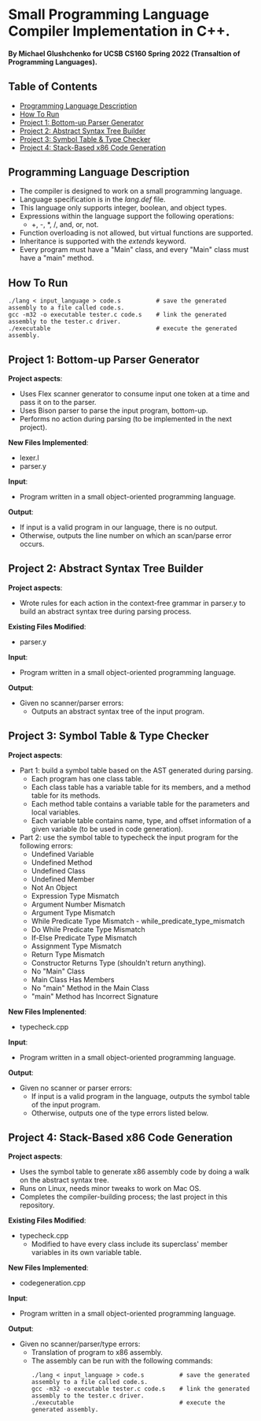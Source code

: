 # Small Programming Language Compiler Implementation in C++.
#### By Michael Glushchenko for UCSB CS160 Spring 2022 (Transaltion of Programming Languages).

## Table of Contents
* [Programming Language Description](https://github.com/mglush/code_generation/blob/main/README.md#programming-language-description)
* [How To Run](https://github.com/mglush/code_generation/blob/main/README.md#how-to-run)
* [Project 1: Bottom-up Parser Generator](https://github.com/mglush/code_generation/blob/main/README.md#project-1-bottom-up-parser-generator)
* [Project 2: Abstract Syntax Tree Builder](https://github.com/mglush/code_generation/blob/main/README.md#project-2-abstract-syntax-tree-builder)
* [Project 3: Symbol Table & Type Checker](https://github.com/mglush/code_generation/blob/main/README.md#project-3-symbol-table-type-checker)
* [Project 4: Stack-Based x86 Code Generation](https://github.com/mglush/code_generation/blob/main/README.md#project-4-stack-based-x86-code-generation)

## Programming Language Description
  - The compiler is designed to work on a small programming language.
  - Language specification is in the *lang.def* file.
  - This language only supports integer, boolean, and object types.
  - Expressions within the language support the following operations:
    - +, -, *, /, and, or, not.
  - Function overloading is not allowed, but virtual functions are supported.
  - Inheritance is supported with the *extends* keyword.
  - Every program must have a "Main" class, and every "Main" class must have a "main" method.

## How To Run
~~~
./lang < input_language > code.s          # save the generated assembly to a file called code.s.
gcc -m32 -o executable tester.c code.s    # link the generated assembly to the tester.c driver.
./executable                              # execute the generated assembly.
~~~

## Project 1: Bottom-up Parser Generator
**Project aspects**:
  - Uses Flex scanner generator to consume input one token at a time and pass it on to the parser.
  - Uses Bison parser to parse the input program, bottom-up.
  - Performs no action during parsing (to be implemented in the next project).

**New Files Implemented**:
  - lexer.l
  - parser.y

**Input**:
  - Program written in a small object-oriented programming language.

**Output**:
  - If input is a valid program in our language, there is no output.
  - Otherwise, outputs the line number on which an scan/parse error occurs.

## Project 2: Abstract Syntax Tree Builder
**Project aspects**:
  - Wrote rules for each action in the context-free grammar in parser.y to build an abstract syntax tree during parsing process.

**Existing Files Modified**:
  - parser.y

**Input**:
  - Program written in a small object-oriented programming language.

**Output**:
  - Given no scanner/parser errors:
    - Outputs an abstract syntax tree of the input program.

## Project 3: Symbol Table & Type Checker
**Project aspects**:
  - Part 1: build a symbol table based on the AST generated during parsing.
    - Each program has one class table.
    - Each class table has a variable table for its members, and a method table for its methods.
    - Each method table contains a variable table for the parameters and local variables.
    - Each variable table contains name, type, and offset information of a given variable (to be used in code generation).
  - Part 2: use the symbol table to typecheck the input program for the following errors:
    - Undefined Variable
    - Undefined Method
    - Undefined Class
    - Undefined Member
    - Not An Object
    - Expression Type Mismatch
    - Argument Number Mismatch
    - Argument Type Mismatch
    - While Predicate Type Mismatch - while_predicate_type_mismatch
    - Do While Predicate Type Mismatch
    - If-Else Predicate Type Mismatch
    - Assignment Type Mismatch
    - Return Type Mismatch
    - Constructor Returns Type (shouldn't return anything).
    - No "Main" Class
    - Main Class Has Members
    - No "main" Method in the Main Class
    - "main" Method has Incorrect Signature

**New Files Implenented**:
  - typecheck.cpp

**Input**:
  - Program written in a small object-oriented programming language.

**Output**:
  - Given no scanner or parser errors:
    - If input is a valid program in the language, outputs the symbol table of the input program.
    - Otherwise, outputs one of the type errors listed below.

## Project 4: Stack-Based x86 Code Generation
**Project aspects**:
  - Uses the symbol table to generate x86 assembly code by doing a walk on the abstract syntax tree.
  - Runs on Linux, needs minor tweaks to work on Mac OS.
  - Completes the compiler-building process; the last project in this repository.

**Existing Files Modified**:
  - typecheck.cpp
    - Modified to have every class include its superclass' member variables in its own variable table.

**New Files Implemented**:
  - codegeneration.cpp

**Input**:
  - Program written in a small object-oriented programming language.

**Output**:
  - Given no scanner/parser/type errors:
    - Translation of program to x86 assembly.
    - The assembly can be run with the following commands:
      ~~~
      ./lang < input_language > code.s          # save the generated assembly to a file called code.s.
      gcc -m32 -o executable tester.c code.s    # link the generated assembly to the tester.c driver.
      ./executable                              # execute the generated assembly.
      ~~~
